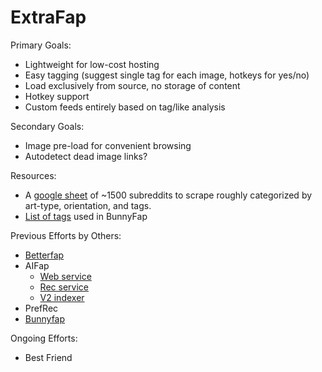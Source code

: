 # ExtraFap

Primary Goals:
- Lightweight for low-cost hosting
- Easy tagging (suggest single tag for each image, hotkeys for yes/no)
- Load exclusively from source, no storage of content
- Hotkey support
- Custom feeds entirely based on tag/like analysis

Secondary Goals:
- Image pre-load for convenient browsing
- Autodetect dead image links?

Resources:
- A [google sheet](https://docs.google.com/spreadsheets/d/1G--uYCNwe_kTJhwXetRLPyUQSYySi-3Qtz2KXv2m-no/edit?usp=sharing) of ~1500 subreddits to scrape roughly categorized by art-type, orientation, and tags.
- [List of tags](/Resources/BF_Tags.txt) used in BunnyFap

Previous Efforts by Others:
- [Betterfap](https://web.archive.org/web/20180826134455/https://betterfap.com/)
- AIFap
  - [Web service](https://gitlab.com/aifap/webservice)
  - [Rec service](https://gitlab.com/aifap/recservice)
  - [V2 indexer](https://gitlab.com/aifap/indexer)
- PrefRec
- [Bunnyfap](https://web.archive.org/web/20230204152836/https://bunnyfap.com/)

Ongoing Efforts:
- Best Friend